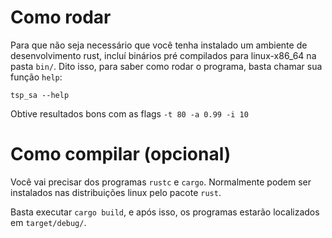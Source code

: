 # Como rodar
Para que não seja necessário que você tenha instalado um ambiente de desenvolvimento rust, incluí binários pré compilados para linux-x86_64 na pasta `bin/`.
Dito isso, para saber como rodar o programa, basta chamar sua função `help`:
```
tsp_sa --help
```

Obtive resultados bons com as flags `-t 80 -a 0.99 -i 10`
# Como compilar (opcional)
Você vai precisar dos programas `rustc` e `cargo`. Normalmente podem ser instalados nas distribuições linux pelo pacote `rust`.

Basta executar `cargo build`, e após isso, os programas estarão localizados em `target/debug/`.

